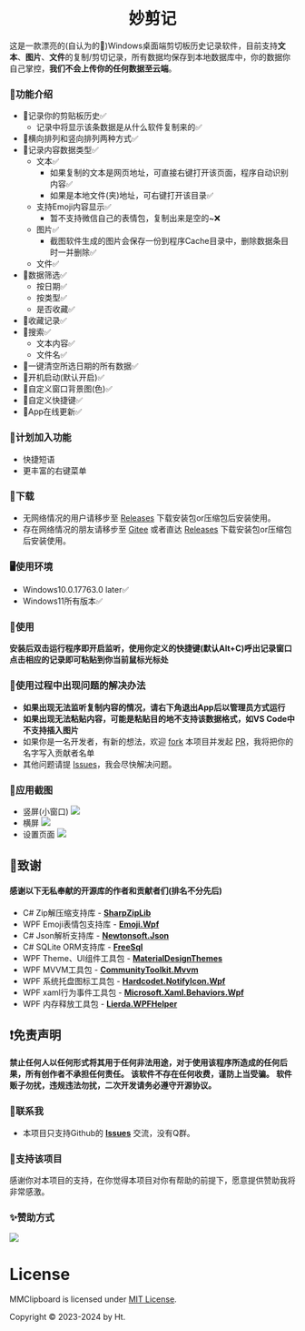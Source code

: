 

<h1 align="center">妙剪记</h1>

这是一款漂亮的(自认为的🤣)Windows桌面端剪切板历史记录软件，目前支持**文本**、**图片**、**文件**的复制/剪切记录，所有数据均保存到本地数据库中，你的数据你自己掌控，**我们不会上传你的任何数据至云端**。

### 🍋功能介绍
- 🍑记录你的剪贴板历史✅
  - 记录中将显示该条数据是从什么软件复制来的✅
- 🍓横向排列和竖向排列两种方式✅
- 🍒记录内容数据类型✅
  - 文本✅
    - 如果复制的文本是网页地址，可直接右键打开该页面，程序自动识别内容✅
    - 如果是本地文件(夹)地址，可右键打开该目录✅
  - 支持Emoji内容显示✅
    - 暂不支持微信自己的表情包，复制出来是空的~❌
  - 图片✅
    - 截图软件生成的图片会保存一份到程序Cache目录中，删除数据条目时一并删除✅
  - 文件✅
- 🍆数据筛选✅
  - 按日期✅
  - 按类型✅
  - 是否收藏✅
- 🥑收藏记录✅
- 🥕搜索✅
  - 文本内容✅
  - 文件名✅
- 🍄一键清空所选日期的所有数据✅
- 🌰开机启动(默认开启)✅
- 🥒自定义窗口背景图(色)✅
- 🌽自定义快捷键✅
- 🍄App在线更新✅

### 🦤计划加入功能
- 快捷短语
- 更丰富的右键菜单

### 🎃下载
- 无网络情况的用户请移步至 [Releases](https://github.com/ProjectLion/MMClipboard/releases) 下载安装包or压缩包后安装使用。
- 存在网络情况的朋友请移步至 [Gitee](https://gitee.com/HtReturnTrue/MMClipboard) 或者直达 [Releases](https://gitee.com/HtReturnTrue/MMClipboard/releases) 下载安装包or压缩包后安装使用。

### 🖥️使用环境
- Windows10.0.17763.0 later✅
- Windows11所有版本✅

### 🔧使用
**安装后双击运行程序即开启监听，使用你定义的快捷键(默认Alt+C)呼出记录窗口点击相应的记录即可粘贴到你当前鼠标光标处**

### 🔧使用过程中出现问题的解决办法
- **如果出现无法监听复制内容的情况，请右下角退出App后以管理员方式运行**
- **如果出现无法粘贴内容，可能是粘贴目的地不支持该数据格式，如VS Code中不支持插入图片**
- 如果你是一名开发者，有新的想法，欢迎 [fork](https://github.com/ProjectLion/MMClipboard/forks) 本项目并发起 [PR](https://github.com/ProjectLion/MMClipboard/pulls)，我将把你的名字写入贡献者名单
- 其他问题请提 [Issues](https://github.com/ProjectLion/MMClipboard/issues)，我会尽快解决问题。

### 📸应用截图
  - 竖屏(小窗口)
  ![](./doc/preview/SmallSnip.png)
  - 横屏
  ![](./doc/preview/MaxSnip.png)
  - 设置页面
  ![](./doc/preview/SettingSnip.png)

## 🙏致谢 
#### 感谢以下无私奉献的开源库的作者和贡献者们(排名不分先后)
- C# Zip解压缩支持库 - [__SharpZipLib__](https://github.com/icsharpcode/SharpZipLib)
- WPF Emoji表情包支持库 - [__Emoji.Wpf__](https://github.com/samhocevar/emoji.wpf)
- C# Json解析支持库 - [__Newtonsoft.Json__](https://github.com/JamesNK/Newtonsoft.Json)
- C# SQLite ORM支持库 - [__FreeSql__](https://github.com/dotnetcore/FreeSql)
- WPF Theme、UI组件工具包 - [__MaterialDesignThemes__](https://github.com/MaterialDesignInXAML/MaterialDesignInXamlToolkit)
- WPF MVVM工具包 - [__CommunityToolkit.Mvvm__](https://github.com/CommunityToolkit/dotnet)
- WPF 系统托盘图标工具包 - [__Hardcodet.NotifyIcon.Wpf__](https://github.com/hardcodet/wpf-notifyicon)
- WPF xaml行为事件工具包 - [__Microsoft.Xaml.Behaviors.Wpf__](https://github.com/Microsoft/XamlBehaviorsWpf)
- WPF 内存释放工具包 - [__Lierda.WPFHelper__](https://www.nuget.org/packages/Lierda.WPFHelper)

## ❗免责声明
**禁止任何人以任何形式将其用于任何非法用途，对于使用该程序所造成的任何后果，所有创作者不承担任何责任。**
**该软件不存在任何收费，谨防上当受骗。**
**软件贩子勿扰，违规违法勿扰，二次开发请务必遵守开源协议。**

### 🤙联系我
- 本项目只支持Github的 [__Issues__](https://github.com/ProjectLion/MMClipboard/issues) 交流，没有Q群。

### 🏅支持该项目
感谢你对本项目的支持，在你觉得本项目对你有帮助的前提下，愿意提供赞助我将非常感激。

### ✨赞助方式
![](./doc/QRCode/WeChat.jpg)

# License

MMClipboard is licensed under [MIT License](./LICENSE).

Copyright © 2023-2024 by Ht.
